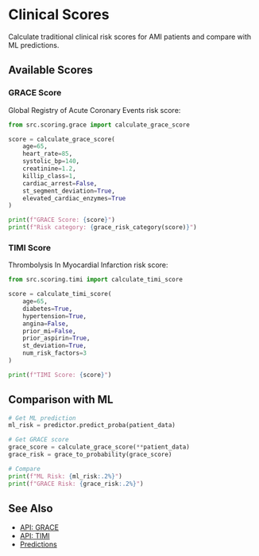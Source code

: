 # Clinical Scores

Calculate traditional clinical risk scores for AMI patients and compare with ML predictions.

## Available Scores

### GRACE Score

Global Registry of Acute Coronary Events risk score:

```python
from src.scoring.grace import calculate_grace_score

score = calculate_grace_score(
    age=65,
    heart_rate=85,
    systolic_bp=140,
    creatinine=1.2,
    killip_class=1,
    cardiac_arrest=False,
    st_segment_deviation=True,
    elevated_cardiac_enzymes=True
)

print(f"GRACE Score: {score}")
print(f"Risk category: {grace_risk_category(score)}")
```

### TIMI Score

Thrombolysis In Myocardial Infarction risk score:

```python
from src.scoring.timi import calculate_timi_score

score = calculate_timi_score(
    age=65,
    diabetes=True,
    hypertension=True,
    angina=False,
    prior_mi=False,
    prior_aspirin=True,
    st_deviation=True,
    num_risk_factors=3
)

print(f"TIMI Score: {score}")
```

## Comparison with ML

```python
# Get ML prediction
ml_risk = predictor.predict_proba(patient_data)

# Get GRACE score
grace_score = calculate_grace_score(**patient_data)
grace_risk = grace_to_probability(grace_score)

# Compare
print(f"ML Risk: {ml_risk:.2%}")
print(f"GRACE Risk: {grace_risk:.2%}")
```

## See Also

- [API: GRACE](../api/scoring/grace.md)
- [API: TIMI](../api/scoring/timi.md)
- [Predictions](predictions.md)
